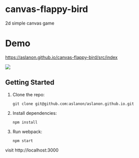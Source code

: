 # canvas-flappy-bird
2d simple canvas game


# Demo
https://aslanon.github.io/canvas-flappy-bird/src/index


<img src="https://raw.githubusercontent.com/aslanon/canvas-flappy-bird/master/statics/screenshot.png"></img>

## Getting Started

1.  Clone the repo:

        git clone git@github.com:aslanon/aslanon.github.io.git

2.  Install dependencies:

        npm install

3.  Run webpack:

        npm start

visit http://localhost:3000



